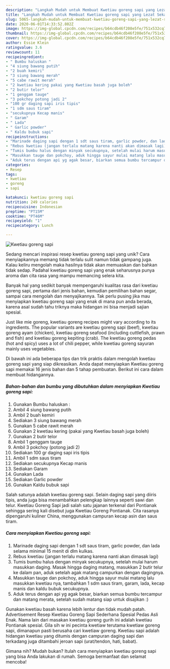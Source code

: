 ```yaml
---
description: "Langkah Mudah untuk Membuat Kwetiau goreng sapi yang Lezat Sekali"
title: "Langkah Mudah untuk Membuat Kwetiau goreng sapi yang Lezat Sekali"
slug: 5065-langkah-mudah-untuk-membuat-kwetiau-goreng-sapi-yang-lezat-sekali
date: 2020-06-01T14:33:52.802Z
image: https://img-global.cpcdn.com/recipes/b64cdb46f208e5fe/751x532cq70/kwetiau-goreng-sapi-foto-resep-utama.jpg
thumbnail: https://img-global.cpcdn.com/recipes/b64cdb46f208e5fe/751x532cq70/kwetiau-goreng-sapi-foto-resep-utama.jpg
cover: https://img-global.cpcdn.com/recipes/b64cdb46f208e5fe/751x532cq70/kwetiau-goreng-sapi-foto-resep-utama.jpg
author: Essie Klein
ratingvalue: 3.6
reviewcount: 11
recipeingredient:
- " Bumbu haluskan "
- "4 siung bawang putih"
- "2 buah kemiri"
- "3 siung bawang merah"
- "5 cabe rawit merah"
- "2 kwetiau kering pakai yang Kwetiau basah juga boleh"
- "2 butir telor"
- "1 genggam tauge"
- "3 pokchoy potong jadi 2"
- "100 gr daging sapi iris tipis"
- "1 sdm saus tiram"
- "secukupnya Kecap manis"
- " Garam"
- " Lada"
- " Garlic powder"
- " Kaldu bubuk sapi"
recipeinstructions:
- "Marinade daging sapi dengan 1 sdt saus tiram, garlic powder, dan lada selama minimal 15 menit di dlm kulkas."
- "Rebus kwetiau (jangan terlalu matang karena nanti akan dimasak lagi)"
- "Tumis bumbu halus dengan minyak secukupnya, setelah mulai harum masukkan daging. Masak hingga daging matang, masukkan 2 butir telur ke dalam pan, aduk setelah agak matang campurkan dengan dagingnya."
- "Masukkan tauge dan pokchoy, aduk hingga sayur mulai matang lalu masukkan kwetiau nya, tambahkan 1 sdm saus tiram, garam, lada, kecap manis dan kaldu bubuk secukupnya."
- "Aduk terus dengan api yg agak besar, biarkan semua bumbu tercampur dan matang merata, setelah sudah matang siap untuk disajikan :)"
categories:
- Resep
tags:
- kwetiau
- goreng
- sapi

katakunci: kwetiau goreng sapi 
nutrition: 249 calories
recipecuisine: Indonesian
preptime: "PT15M"
cooktime: "PT46M"
recipeyield: "1"
recipecategory: Lunch

---
```



![Kwetiau goreng sapi](https://img-global.cpcdn.com/recipes/b64cdb46f208e5fe/751x532cq70/kwetiau-goreng-sapi-foto-resep-utama.jpg)

Sedang mencari inspirasi resep kwetiau goreng sapi yang unik? Cara menyiapkannya memang tidak terlalu sulit namun tidak gampang juga. Kalau keliru mengolah maka hasilnya tidak akan memuaskan dan bahkan tidak sedap. Padahal kwetiau goreng sapi yang enak seharusnya punya aroma dan cita rasa yang mampu memancing selera kita.

Banyak hal yang sedikit banyak mempengaruhi kualitas rasa dari kwetiau goreng sapi, pertama dari jenis bahan, kemudian pemilihan bahan segar, sampai cara mengolah dan menyajikannya. Tak perlu pusing jika mau menyiapkan kwetiau goreng sapi yang enak di mana pun anda berada, karena asal sudah tahu triknya maka hidangan ini bisa menjadi sajian spesial.

Just like mie goreng, kwetiau goreng recipes might vary according to its ingredients. The popular variants are kwetiau goreng sapi (beef), kwetiau goreng ayam (chicken), kwetiau goreng seafood (including cuttlefish, prawn and fish) and kwetiau goreng kepiting (crab). The kwetiau goreng pedas (hot and spicy) uses a lot of chili pepper, while kwetiau goreng sayuran mainly uses vegetables.


Di bawah ini ada beberapa tips dan trik praktis dalam mengolah kwetiau goreng sapi yang siap dikreasikan. Anda dapat menyiapkan Kwetiau goreng sapi memakai 16 jenis bahan dan 5 tahap pembuatan. Berikut ini cara dalam membuat hidangannya.

<!--inarticleads1-->

##### Bahan-bahan dan bumbu yang dibutuhkan dalam menyiapkan Kwetiau goreng sapi:

1. Gunakan  Bumbu haluskan :
1. Ambil 4 siung bawang putih
1. Ambil 2 buah kemiri
1. Sediakan 3 siung bawang merah
1. Gunakan 5 cabe rawit merah
1. Gunakan 2 kwetiau kering (pakai yang Kwetiau basah juga boleh)
1. Gunakan 2 butir telor
1. Ambil 1 genggam tauge
1. Ambil 3 pokchoy (potong jadi 2)
1. Sediakan 100 gr daging sapi iris tipis
1. Ambil 1 sdm saus tiram
1. Sediakan secukupnya Kecap manis
1. Sediakan  Garam
1. Gunakan  Lada
1. Sediakan  Garlic powder
1. Gunakan  Kaldu bubuk sapi


Salah satunya adalah kwetiau goreng sapi. Selain daging sapi yang diiris tipis, anda juga bisa menambahkan pelengkap lainnya seperti sawi dan telur. Kwetiau Goreng Sapi jadi salah satu jajanan terkenal dari Pontianak sehingga sering kali disebut juga Kwetiau Goreng Pontianak. Cita rasanya dipengaruhi kuliner China, menggunakan campuran kecap asin dan saus tiram. 

<!--inarticleads2-->

##### Cara menyiapkan Kwetiau goreng sapi:

1. Marinade daging sapi dengan 1 sdt saus tiram, garlic powder, dan lada selama minimal 15 menit di dlm kulkas.
1. Rebus kwetiau (jangan terlalu matang karena nanti akan dimasak lagi)
1. Tumis bumbu halus dengan minyak secukupnya, setelah mulai harum masukkan daging. Masak hingga daging matang, masukkan 2 butir telur ke dalam pan, aduk setelah agak matang campurkan dengan dagingnya.
1. Masukkan tauge dan pokchoy, aduk hingga sayur mulai matang lalu masukkan kwetiau nya, tambahkan 1 sdm saus tiram, garam, lada, kecap manis dan kaldu bubuk secukupnya.
1. Aduk terus dengan api yg agak besar, biarkan semua bumbu tercampur dan matang merata, setelah sudah matang siap untuk disajikan :)


Gunakan kwetiau basah karena lebih lentur dan tidak mudah patah. Advertisement Resep Kwetiau Goreng Sapi Sederhana Spesial Pedas Asli Enak. Nama lain dari masakan kwetiau goreng gurih ini adalah kwetiau Pontianak spesial. Gila sih w ini pecinta kwetiaw terutama kwetiaw goreng sapi, dimanapun pasti berusaha cari kwetiaw goreng. Kwetiau sapi adalah hidangan kwetiau yang ditumis dengan campuran daging sapi dan terkadang juga ditambahi jeroan sapi (urat/tendon, hati, babat). 

Gimana nih? Mudah bukan? Itulah cara menyiapkan kwetiau goreng sapi yang bisa Anda lakukan di rumah. Semoga bermanfaat dan selamat mencoba!
